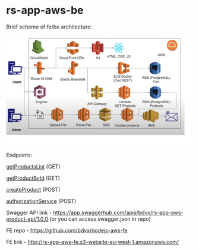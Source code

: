 # rs-app-aws-be

Brief scheme of fe/be architecture:

![app scheme](Scheme.PNG "Scheme")

Endpoints: 

[getProductsList](https://755vvfmegj.execute-api.eu-west-1.amazonaws.com/dev/products) (GET)

[getProductById](https://755vvfmegj.execute-api.eu-west-1.amazonaws.com/dev/products/2899eeff-9710-40d7-83b3-25385b16582a) (GET)

[createProduct](https://755vvfmegj.execute-api.eu-west-1.amazonaws.com/dev/products) (POST)

[authorizationService](authorizationService) (POST)

Swagger API link - https://app.swaggerhub.com/apis/bdvx/rs-app-aws-product-api/1.0.0 (or you can access swagger.json in repo)

FE repo - https://github.com/bdvx/nodejs-aws-fe

FE link - http://rs-app-aws-fe.s3-website-eu-west-1.amazonaws.com/
